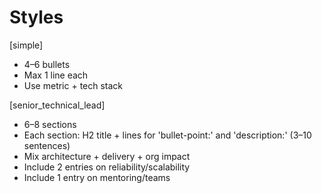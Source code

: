 # Styles

[simple]
- 4–6 bullets
- Max 1 line each
- Use metric + tech stack

[senior_technical_lead]
- 6–8 sections
- Each section: H2 title + lines for 'bullet-point:' and 'description:' (3–10 sentences)
- Mix architecture + delivery + org impact
- Include 2 entries on reliability/scalability
- Include 1 entry on mentoring/teams

